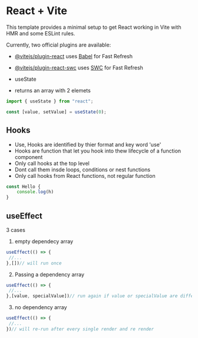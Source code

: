 # React + Vite

This template provides a minimal setup to get React working in Vite with HMR and some ESLint rules.

Currently, two official plugins are available:

- [@vitejs/plugin-react](https://github.com/vitejs/vite-plugin-react/blob/main/packages/plugin-react/README.md) uses [Babel](https://babeljs.io/) for Fast Refresh
- [@vitejs/plugin-react-swc](https://github.com/vitejs/vite-plugin-react-swc) uses [SWC](https://swc.rs/) for Fast Refresh


- useState
 - returns an array with 2 elemets 

```js
import { useState } from "react";

const [value, setValue] = useState(0);
```

## Hooks
- Use, Hooks are identified by thier format and key word 'use'
- Hooks are function that let you hook into thew lifecycle of a function component
- Only call hooks at the top level 
- Dont call them insde loops, conditions or nest functions
- Only call hooks from React functions, not regular function

```js
const Hello {
    console.log(h)
}
```
## useEffect
3 cases 
1. empty dependecy array 
```js
useEffect(() => {
 //...
},[])// will run once
```

2. Passing a dependency array 
```js
useEffect(() => {
 //...
},[value, specialValue])// run again if value or specialValue are different
```

3. no dependency array
```js
useEffect(() => {
 //...
})// will re-run after every single render and re render
```
